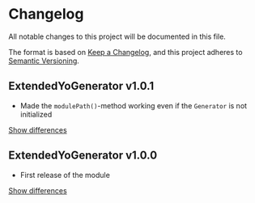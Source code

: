 # Changelog
All notable changes to this project will be documented in this file.

The format is based on [Keep a Changelog](https://keepachangelog.com/en/1.0.0/),
and this project adheres to [Semantic Versioning](https://semver.org/spec/v2.0.0.html).

## ExtendedYoGenerator v1.0.1
  - Made the `modulePath()`-method working even if the `Generator` is not initialized

[Show differences][v1.0.1]

## ExtendedYoGenerator v1.0.0
  - First release of the module

[Show differences][v1.0.0]


<!--- References -->
[v1.0.0]: https://github.com/manuth/ExtendedYoGenerator/compare/858f05...v1.0.0
[v1.0.1]: https://github.com/manuth/ExtendedYoGenerator/compare/v1.0.0...v1.0.1